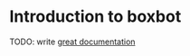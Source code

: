 # Introduction to boxbot

TODO: write [great documentation](http://jacobian.org/writing/what-to-write/)
